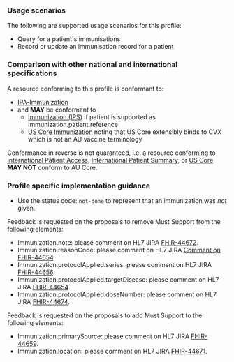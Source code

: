 ### Usage scenarios

The following are supported usage scenarios for this profile:

- Query for a patient's immunisations
- Record or update an immunisation record for a patient

### Comparison with other national and international specifications

A resource conforming to this profile is conformant to:
- [IPA-Immunization](http://hl7.org/fhir/uv/ipa/StructureDefinition/ipa-immunization)
- and **MAY** be conformant to
  - [Immunization (IPS)](https://hl7.org/fhir/uv/ips/STU1.1/StructureDefinition-Immunization-uv-ips.html) if patient is supported as Immunization.patient.reference
  - [US Core Immunization](http://hl7.org/fhir/us/core/STU6.1/StructureDefinition-us-core-immunization.html) noting that US Core extensibly binds to CVX which is not an AU vaccine terminology

Conformance in reverse is not guaranteed, i.e. a resource conforming to [International Patient Access](https://build.fhir.org/ig/HL7/fhir-ipa), [International Patient Summary](http://build.fhir.org/ig/HL7/fhir-ips), or [US Core](http://hl7.org/fhir/us/core) **MAY NOT** conform to AU Core.

### Profile specific implementation guidance
- Use the status code: `not-done` to represent that an immunization was *not* given.

<div class="request-for-feedback">
    <p>Feedback is requested on the proposals to remove Must Support from the following elements:
    <ul>
        <li>Immunization.note: please comment on HL7 JIRA <a href="https://jira.hl7.org/browse/FHIR-44672">FHIR-44672</a>.</li>
        <li>Immunization.reasonCode: please comment on HL7 JIRA <a href="https://jira.hl7.org/browse/FHIR-44654">Comment on FHIR-44654</a>.</li>
        <li>Immunization.protocolApplied.series: please comment on HL7 JIRA <a href="https://jira.hl7.org/browse/FHIR-44656">FHIR-44656</a>.</li>
        <li>Immunization.protocolApplied.targetDisease: please comment on HL7 JIRA <a href="https://jira.hl7.org/browse/FHIR-44654">FHIR-44654</a>.</li>
        <li>Immunization.protocolApplied.doseNumber: please comment on HL7 JIRA <a href="https://jira.hl7.org/browse/FHIR-44674">FHIR-44674</a>.</li>
    </ul>
    </p>
</div>

<div class="request-for-feedback">
    <p>Feedback is requested on the proposals to add Must Support to the following elements:
    <ul>
        <li>Immunization.primarySource: please comment on HL7 JIRA <a href="https://jira.hl7.org/browse/FHIR-44659">FHIR-44659</a>.</li>
        <li>Immunization.location: please comment on HL7 JIRA <a href="https://jira.hl7.org/browse/FHIR-44671">FHIR-44671</a>.</li>
    </ul>
    </p>
</div> 
